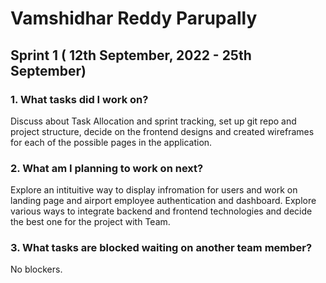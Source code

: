
# Vamshidhar Reddy Parupally

## Sprint 1 ( 12th September, 2022 - 25th September)

### 1. What tasks did I work on?

Discuss about Task Allocation and sprint tracking, set up git repo and project structure, decide on the frontend designs and created wireframes for each of the possible pages in the application.

### 2. What am I planning to work on next?
Explore an intituitive way to display infromation for users and work on landing page and airport employee authentication and dashboard.
Explore various ways to integrate backend and frontend technologies and decide the best one for the project with Team. 

### 3. What tasks are blocked waiting on another team member?

No blockers.
